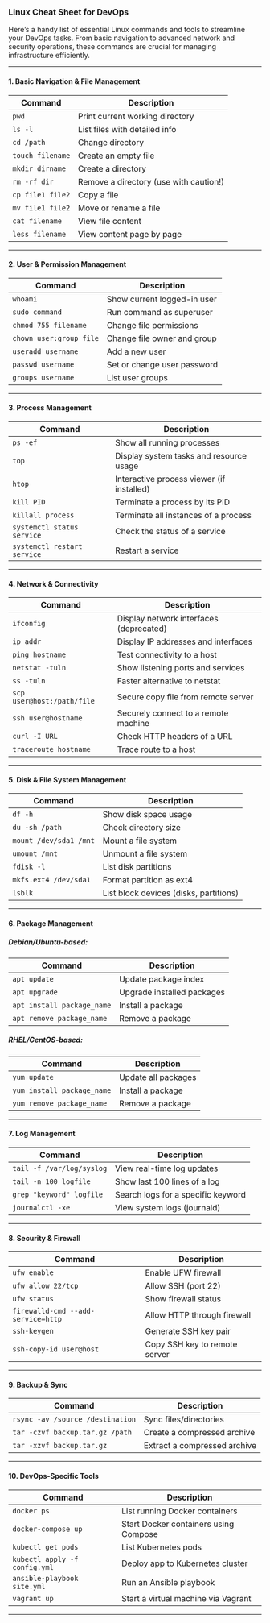 ### Linux Cheat Sheet for DevOps

Here’s a handy list of essential Linux commands and tools to streamline your DevOps tasks. From basic navigation to advanced network and security operations, these commands are crucial for managing infrastructure efficiently.

---

#### **1. Basic Navigation & File Management**

| Command          | Description                                |
|------------------|--------------------------------------------|
| `pwd`            | Print current working directory            |
| `ls -l`          | List files with detailed info              |
| `cd /path`       | Change directory                          |
| `touch filename` | Create an empty file                      |
| `mkdir dirname`  | Create a directory                        |
| `rm -rf dir`     | Remove a directory (use with caution!)     |
| `cp file1 file2` | Copy a file                               |
| `mv file1 file2` | Move or rename a file                     |
| `cat filename`   | View file content                         |
| `less filename`  | View content page by page                 |

---

#### **2. User & Permission Management**

| Command               | Description                                       |
|-----------------------|---------------------------------------------------|
| `whoami`              | Show current logged-in user                       |
| `sudo command`        | Run command as superuser                          |
| `chmod 755 filename`  | Change file permissions                           |
| `chown user:group file`| Change file owner and group                      |
| `useradd username`     | Add a new user                                    |
| `passwd username`      | Set or change user password                       |
| `groups username`      | List user groups                                  |

---

#### **3. Process Management**

| Command            | Description                               |
|--------------------|-------------------------------------------|
| `ps -ef`           | Show all running processes                |
| `top`              | Display system tasks and resource usage   |
| `htop`             | Interactive process viewer (if installed) |
| `kill PID`         | Terminate a process by its PID            |
| `killall process`  | Terminate all instances of a process      |
| `systemctl status service` | Check the status of a service       |
| `systemctl restart service` | Restart a service                  |

---

#### **4. Network & Connectivity**

| Command                   | Description                                   |
|---------------------------|-----------------------------------------------|
| `ifconfig`                | Display network interfaces (deprecated)       |
| `ip addr`                 | Display IP addresses and interfaces           |
| `ping hostname`           | Test connectivity to a host                   |
| `netstat -tuln`           | Show listening ports and services             |
| `ss -tuln`                | Faster alternative to netstat                 |
| `scp user@host:/path/file`| Secure copy file from remote server           |
| `ssh user@hostname`       | Securely connect to a remote machine          |
| `curl -I URL`             | Check HTTP headers of a URL                   |
| `traceroute hostname`     | Trace route to a host                         |

---

#### **5. Disk & File System Management**

| Command              | Description                                   |
|----------------------|-----------------------------------------------|
| `df -h`              | Show disk space usage                        |
| `du -sh /path`       | Check directory size                         |
| `mount /dev/sda1 /mnt` | Mount a file system                        |
| `umount /mnt`        | Unmount a file system                        |
| `fdisk -l`           | List disk partitions                         |
| `mkfs.ext4 /dev/sda1`| Format partition as ext4                     |
| `lsblk`              | List block devices (disks, partitions)       |

---

#### **6. Package Management**

##### **Debian/Ubuntu-based:**
| Command                        | Description                          |
|---------------------------------|--------------------------------------|
| `apt update`                    | Update package index                |
| `apt upgrade`                   | Upgrade installed packages          |
| `apt install package_name`      | Install a package                   |
| `apt remove package_name`       | Remove a package                    |

##### **RHEL/CentOS-based:**
| Command                         | Description                          |
|----------------------------------|--------------------------------------|
| `yum update`                     | Update all packages                 |
| `yum install package_name`       | Install a package                   |
| `yum remove package_name`        | Remove a package                    |

---

#### **7. Log Management**

| Command                   | Description                                  |
|---------------------------|----------------------------------------------|
| `tail -f /var/log/syslog`  | View real-time log updates                   |
| `tail -n 100 logfile`      | Show last 100 lines of a log                 |
| `grep "keyword" logfile`   | Search logs for a specific keyword           |
| `journalctl -xe`           | View system logs (journald)                 |

---

#### **8. Security & Firewall**

| Command                      | Description                                 |
|------------------------------|---------------------------------------------|
| `ufw enable`                 | Enable UFW firewall                         |
| `ufw allow 22/tcp`           | Allow SSH (port 22)                         |
| `ufw status`                 | Show firewall status                        |
| `firewalld-cmd --add-service=http` | Allow HTTP through firewall          |
| `ssh-keygen`                 | Generate SSH key pair                       |
| `ssh-copy-id user@host`      | Copy SSH key to remote server               |

---

#### **9. Backup & Sync**

| Command                                      | Description                                |
|----------------------------------------------|--------------------------------------------|
| `rsync -av /source /destination`            | Sync files/directories                     |
| `tar -czvf backup.tar.gz /path`             | Create a compressed archive                |
| `tar -xzvf backup.tar.gz`                   | Extract a compressed archive               |

---

#### **10. DevOps-Specific Tools**

| Command                   | Description                                |
|---------------------------|--------------------------------------------|
| `docker ps`               | List running Docker containers             |
| `docker-compose up`       | Start Docker containers using Compose      |
| `kubectl get pods`        | List Kubernetes pods                       |
| `kubectl apply -f config.yml` | Deploy app to Kubernetes cluster        |
| `ansible-playbook site.yml` | Run an Ansible playbook                   |
| `vagrant up`              | Start a virtual machine via Vagrant        |

---
